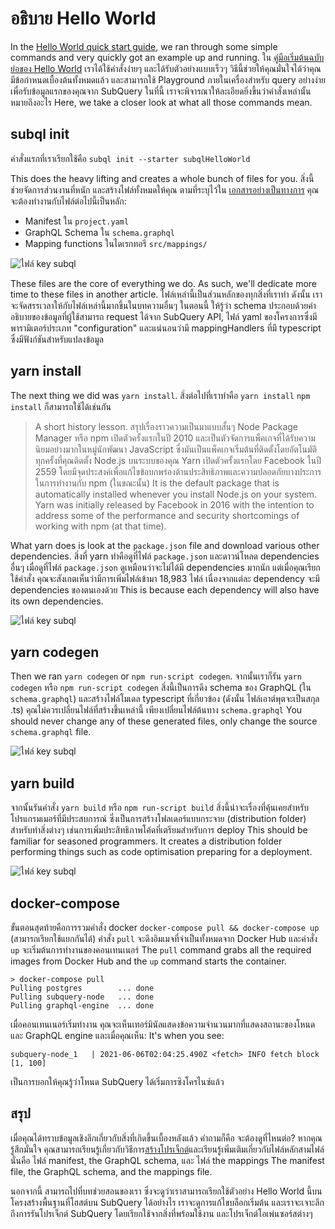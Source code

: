 # อธิบาย Hello World

In the [Hello World quick start guide](helloworld-localhost.md), we ran through some simple commands and very quickly got an example up and running. ใน [คู่มือเริ่มต้นฉบับย่อของ Hello World](helloworld-localhost.md) เราได้ใช้คำสั่งง่ายๆ และได้รับตัวอย่างแบบเร็วๆ วิธีนี้ช่วยให้คุณมั่นใจได้ว่าคุณมีข้อกำหนดเบื้องต้นทั้งหมดแล้ว และสามารถใช้ Playground ภายในเครื่องสำหรับ query อย่างง่าย เพื่อรับข้อมูลแรกของคุณจาก SubQuery ในที่นี้ เราจะพิจารณาให้ละเอียดยิ่งขึ้นว่าคำสั่งเหล่านั้นหมายถึงอะไร Here, we take a closer look at what all those commands mean.

## subql init

คำสั่งแรกที่เราเรียกใช้คือ `subql init --starter subqlHelloWorld`

This does the heavy lifting and creates a whole bunch of files for you. สิ่งนี้ช่วยจัดการส่วนงานที่หนัก และสร้างไฟล์ทั้งหมดให้คุณ ตามที่ระบุไว้ใน [เอกสารอย่างเป็นทางการ](quickstart.md#configure-and-build-the-starter-project) คุณจะต้องทำงานกับไฟล์ต่อไปนี้เป็นหลัก:

- Manifest ใน `project.yaml`
- GraphQL Schema ใน `schema.graphql`
- Mapping functions ในไดเรกทอรี `src/mappings/`

![ไฟล์ key subql](/assets/img/main_subql_files.png)

These files are the core of everything we do. As such, we'll dedicate more time to these files in another article. ไฟล์เหล่านี้เป็นส่วนหลักของทุกสิ่งที่เราทำ ดังนั้น เราจะจัดสรรเวลาให้กับไฟล์เหล่านี้มากขึ้นในบทความอื่นๆ ในตอนนี้ ให้รู้ว่า schema ประกอบด้วยคำอธิบายของข้อมูลที่ผู้ใช้สามารถ request ได้จาก SubQuery API, ไฟล์ yaml ของโครงการซึ่งมีพารามิเตอร์ประเภท "configuration" และแน่นอนว่ามี mappingHandlers ที่มี typescript ซึ่งมีฟังก์ชันสำหรับแปลงข้อมูล

## yarn install

The next thing we did was `yarn install`. สิ่งต่อไปที่เราทำคือ `yarn install` `npm install` ก็สามารถใช้ได้เช่นกัน

> A short history lesson. สรุปเรื่องราวความเป็นมาแบบสั้นๆ Node Package Manager หรือ npm เปิดตัวครั้งแรกในปี 2010 และเป็นตัวจัดการแพ็คเกจที่ได้รับความนิยมอย่างมากในหมู่นักพัฒนา JavaScript ซี่งมันเป็นแพ็คเกจเริ่มต้นที่ติดตั้งโดยอัตโนมัติทุกครั้งที่คุณติดตั้ง Node.js บนระบบของคุณ Yarn เปิดตัวครั้งแรกโดย Facebook ในปี 2559 โดยมีจุดประสงค์เพื่อแก้ไขข้อบกพร่องด้านประสิทธิภาพและความปลอดภัยบางประการในการทำงานกับ npm (ในขณะนั้น) It is the default package that is automatically installed whenever you install Node.js on your system. Yarn was initially released by Facebook in 2016 with the intention to address some of the performance and security shortcomings of working with npm (at that time).

What yarn does is look at the `package.json` file and download various other dependencies. สิ่งที่ yarn ทำคือดูที่ไฟล์ `package.json` และดาวน์โหลด dependencies อื่นๆ เมื่อดูที่ไฟล์ `package.json` ดูเหมือนว่าจะไม่ได้มี dependencies มากนัก แต่เมื่อคุณเรียกใช้คำสั่ง คุณจะสังเกตเห็นว่ามีการเพิ่มไฟล์เข้ามา 18,983 ไฟล์ เนื่องจากแต่ละ dependency จะมี dependencies ของตนเองด้วย This is because each dependency will also have its own dependencies.

![ไฟล์ key subql](/assets/img/dependencies.png)

## yarn codegen

Then we ran `yarn codegen` or `npm run-script codegen`. จากนั้นเราก็รัน `yarn codegen` หรือ `npm run-script codegen` สิ่งนี้เป็นการดึง schema ของ GraphQL (ใน `schema.graphql`) และสร้างไฟล์โมเดล typescript ที่เกี่ยวข้อง (ดังนั้น ไฟล์เอาต์พุตจะเป็นสกุล .ts) คุณไม่ควรเปลี่ยนไฟล์ที่สร้างขึ้นเหล่านี้ เพียงเปลี่ยนไฟล์ต้นทาง `schema.graphql` You should never change any of these generated files, only change the source `schema.graphql` file.

![ไฟล์ key subql](/assets/img/typescript.png)

## yarn build

จากนั้นรันคำสั่ง `yarn build` หรือ `npm run-script build` สิ่งนี้น่าจะเรื่องที่คุ้นเคยสำหรับโปรแกรมเมอร์ที่มีประสบการณ์ ซึ่งเป็นการสร้างโฟลเดอร์แบบกระจาย (distribution folder) สำหรับทำสิ่งต่างๆ เช่นการเพิ่มประสิทธิภาพโค้ดที่เตรียมสำหรับการ deploy This should be familiar for seasoned programmers. It creates a distribution folder performing things such as code optimisation preparing for a deployment.

![ไฟล์ key subql](/assets/img/distribution_folder.png)

## docker-compose

ขั้นตอนสุดท้ายคือการรวมคำสั่ง docker `docker-compose pull && docker-compose up` (สามารถเรียกใช้แยกกันได้) คำสั่ง `pull` จะดึงอิมเมจที่จำเป็นทั้งหมดจาก Docker Hub และคำสั่ง `up` จะเริ่มต้นการทำงานของคอนเทนเนอร์ The `pull` command grabs all the required images from Docker Hub and the `up` command starts the container.

```shell
> docker-compose pull
Pulling postgres        ... done
Pulling subquery-node   ... done
Pulling graphql-engine  ... done
```

เมื่อคอนเทนเนอร์เริ่มทำงาน คุณจะเห็นเทอร์มินัลแสดงข้อความจำนวนมากที่แสดงสถานะของโหนดและ GraphQL engine และเมื่อคุณเห็น: It's when you see:

```
subquery-node_1   | 2021-06-06T02:04:25.490Z <fetch> INFO fetch block [1, 100]
```

เป็นการบอกให้คุณรู้ว่าโหนด SubQuery ได้เริ่มการซิงโครไนซ์แล้ว

## สรุป

เมื่อคุณได้ทราบข้อมูลเชิงลึกเกี่ยวกับสิ่งที่เกิดขึ้นเบื้องหลังแล้ว คำถามก็คือ จะต้องดูที่ไหนต่อ? หากคุณรู้สึกมั่นใจ คุณสามารถเรียนรู้เกี่ยวกับวิธีการ[สร้างโปรเจ็กต์](../create/introduction.md)และเรียนรู้เพิ่มเติมเกี่ยวกับไฟล์หลักสามไฟล์ นั่นคือ ไฟล์ manifest, the GraphQL schema, และ ไฟล์ the mappings The manifest file, the GraphQL schema, and the mappings file.

นอกจากนี้ สามารถไปที่บทช่วยสอนของเรา ซึ่งจะดูว่าเราสามารถเรียกใช้ตัวอย่าง Hello World นี้บนโครงสร้างพื้นฐานที่โฮสต์บน SubQuery ได้อย่างไร เราจะดูการแก้ไขบล็อกเริ่มต้น และเราจะเจาะลึกถึงการรันโปรเจ็กต์ SubQuery โดยเรียกใช้จากสิ่งที่พร้อมใช้งาน และโปรเจ็กต์โอเพ่นซอร์สต่างๆ
